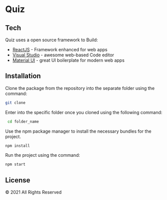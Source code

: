 # Quiz

## Tech

Quiz uses a open source framework to Build:

- [ReactJS](https://reactjs.org/) - Framework enhanced for web apps
- [Visual Studio](https://code.visualstudio.com/download) - awesome web-based Code editor
- [Material UI](https://material-ui.com/) - great UI boilerplate for modern web apps

## Installation

Clone the package from the repository into the separate folder using the command:

```bash
git clone 
```


Enter into the specific folder once you cloned using the following command:

```bash
 cd folder_name
```

Use the npm package manager to install the necessary bundles for the project.

```bash
npm install 
```

Run the project using the command:

```bash
npm start 
```

## License
© 2021 All Rights Reserved
